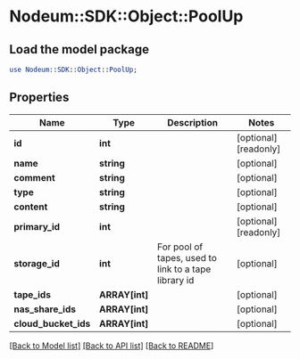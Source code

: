 # Nodeum::SDK::Object::PoolUp

## Load the model package
```perl
use Nodeum::SDK::Object::PoolUp;
```

## Properties
Name | Type | Description | Notes
------------ | ------------- | ------------- | -------------
**id** | **int** |  | [optional] [readonly] 
**name** | **string** |  | [optional] 
**comment** | **string** |  | [optional] 
**type** | **string** |  | [optional] 
**content** | **string** |  | [optional] 
**primary_id** | **int** |  | [optional] [readonly] 
**storage_id** | **int** | For pool of tapes, used to link to a tape library id | [optional] 
**tape_ids** | **ARRAY[int]** |  | [optional] 
**nas_share_ids** | **ARRAY[int]** |  | [optional] 
**cloud_bucket_ids** | **ARRAY[int]** |  | [optional] 

[[Back to Model list]](../README.md#documentation-for-models) [[Back to API list]](../README.md#documentation-for-api-endpoints) [[Back to README]](../README.md)


